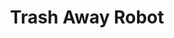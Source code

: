 ---
layout: page
title: Trash Away Robot
description: We created a simulated 3D environment in which a robot has to detect and move cubes outside of a squared area. Using computer vision (a camera is the only sensor) and reinforcement learning, we successfully solved the task and correctly deployed the robot in the real world on the first try.
img: /assets/img/trash_away_short_demo.gif
importance: 2
category: MSc
url: https://github.com/riccardomajellaro/TrashAway_Robot/tree/main
---